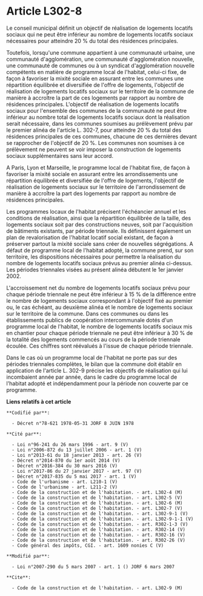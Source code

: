 # Article L302-8

Le conseil municipal définit un objectif de réalisation de logements locatifs sociaux qui ne peut être inférieur au nombre de
logements locatifs sociaux nécessaires pour atteindre 20 % du total des résidences principales.

Toutefois, lorsqu'une commune appartient à une communauté urbaine, une communauté d'agglomération, une communauté
d'agglomération nouvelle, une communauté de communes ou à un syndicat d'agglomération nouvelle compétents en matière de
programme local de l'habitat, celui-ci fixe, de façon à favoriser la mixité sociale en assurant entre les communes une
répartition équilibrée et diversifiée de l'offre de logements, l'objectif de réalisation de logements locatifs sociaux sur le
territoire de la commune de manière à accroître la part de ces logements par rapport au nombre de résidences principales.
L'objectif de réalisation de logements locatifs sociaux pour l'ensemble des communes de la communauté ne peut être inférieur
au nombre total de logements locatifs sociaux dont la réalisation serait nécessaire, dans les communes soumises au
prélèvement prévu par le premier alinéa de l'article L. 302-7, pour atteindre 20 % du total des résidences principales de ces
communes, chacune de ces dernières devant se rapprocher de l'objectif de 20 %. Les communes non soumises à ce prélèvement ne
peuvent se voir imposer la construction de logements sociaux supplémentaires sans leur accord.

A Paris, Lyon et Marseille, le programme local de l'habitat fixe, de façon à favoriser la mixité sociale en assurant entre
les arrondissements une répartition équilibrée et diversifiée de l'offre de logements, l'objectif de réalisation de logements
sociaux sur le territoire de l'arrondissement de manière à accroître la part des logements par rapport au nombre de
résidences principales.

Les programmes locaux de l'habitat précisent l'échéancier annuel et les conditions de réalisation, ainsi que la répartition
équilibrée de la taille, des logements sociaux soit par des constructions neuves, soit par l'acquisition de bâtiments
existants, par période triennale. Ils définissent également un plan de revalorisation de l'habitat locatif social existant,
de façon à préserver partout la mixité sociale sans créer de nouvelles ségrégations. A défaut de programme local de l'habitat
adopté, la commune prend, sur son territoire, les dispositions nécessaires pour permettre la réalisation du nombre de
logements locatifs sociaux prévus au premier alinéa ci-dessus. Les périodes triennales visées au présent alinéa débutent le
1er janvier 2002.

L'accroissement net du nombre de logements locatifs sociaux prévu pour chaque période triennale ne peut être inférieur à 15 %
de la différence entre le nombre de logements sociaux correspondant à l'objectif fixé au premier ou, le cas échéant, au
deuxième alinéa et le nombre de logements sociaux sur le territoire de la commune. Dans ces communes ou dans les
établissements publics de coopération intercommunale dotés d'un programme local de l'habitat, le nombre de logements locatifs
sociaux mis en chantier pour chaque période triennale ne peut être inférieur à 30 % de la totalité des logements commencés au
cours de la période triennale écoulée. Ces chiffres sont réévalués à l'issue de chaque période triennale.

Dans le cas où un programme local de l'habitat ne porte pas sur des périodes triennales complètes, le bilan que la commune
doit établir en application de l'article L. 302-9 précise les objectifs de réalisation qui lui incombaient année par année,
dans le cadre du programme local de l'habitat adopté et indépendamment pour la période non couverte par ce programme.

**Liens relatifs à cet article**

	**Codifié par**:

	  - Décret n°78-621 1978-05-31 JORF 8 JUIN 1978

	**Cité par**:

	  - Loi n°96-241 du 26 mars 1996 - art. 9 (V)
	  - Loi n°2006-872 du 13 juillet 2006 - art. 1 (V)
	  - Loi n°2013-61 du 18 janvier 2013 - art. 26 (V)
	  - Décret n°2014-870 du 1er août 2014 (V)
	  - Décret n°2016-384 du 30 mars 2016 (V)
	  - Loi n°2017-86 du 27 janvier 2017 - art. 97 (V)
	  - Décret n°2017-835 du 5 mai 2017 - art. 1 (V)
	  - Code de l'urbanisme - art. L210-1 (V)
	  - Code de l'urbanisme - art. L211-2 (V)
	  - Code de la construction et de l'habitation. - art. L302-4 (M)
	  - Code de la construction et de l'habitation. - art. L302-5 (V)
	  - Code de la construction et de l'habitation. - art. L302-6 (M)
	  - Code de la construction et de l'habitation. - art. L302-7 (V)
	  - Code de la construction et de l'habitation. - art. L302-9-1 (V)
	  - Code de la construction et de l'habitation. - art. L302-9-1-1 (V)
	  - Code de la construction et de l'habitation. - art. R302-1-3 (V)
	  - Code de la construction et de l'habitation. - art. R302-14 (V)
	  - Code de la construction et de l'habitation. - art. R302-16 (V)
	  - Code de la construction et de l'habitation. - art. R302-26 (V)
	  - Code général des impôts, CGI. - art. 1609 nonies C (V)

	**Modifié par**:

	  - Loi n°2007-290 du 5 mars 2007 - art. 1 () JORF 6 mars 2007

	**Cite**:

	  - Code de la construction et de l'habitation. - art. L302-9 (M)
